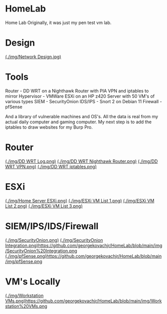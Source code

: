 # HomeLab
Home Lab
Originally, it was just my pen test vm lab. 



# Design

[(./img/Network Design.jpg)](https://github.com/georgekovachjr/HomeLab/blob/main/img/Network%20Design.png)

# Tools
Router - DD WRT on a Nighthawk Router with PIA VPN and iptables to mirror
Hypervisor - VMWare ESXi on an HP z420 Server with 50 VM's of various types
SIEM - SecurityOnion
IDS/IPS - Snort 2 on Debian 11
Firewall - pfSense


And a library of vulnerable machines and OS's. 
All the data is real from my actual daily computer and gaming computer. 
My next step is to add the iptables to draw websites for my Burp Pro. 


# Router
[(./img/DD WRT Log.png)](https://github.com/georgekovachjr/HomeLab/blob/main/img/DD%20WRT%20Log.png)
[(./img/DD WRT Nighthawk Router.png)](https://github.com/georgekovachjr/HomeLab/blob/main/img/DD%20WRT%20Nighthawk%20Router.png)
[(./img/DD WRT VPN.png)](https://github.com/georgekovachjr/HomeLab/blob/main/img/DD%20WRT%20VPN.png)
[(./img/DD WRT iptables.png)](https://github.com/georgekovachjr/HomeLab/blob/main/img/DD%20WRT%20iptables.png)


# ESXi
[(./img/Home Server ESXi.png)](https://github.com/georgekovachjr/HomeLab/blob/main/img/Home%20Server%20ESXi.png)
[(./img/ESXi VM List 1.png)](https://github.com/georgekovachjr/HomeLab/blob/main/img/ESXi%20VM%20List%201.png)
[(./img/ESXi VM List 2.png)](https://github.com/georgekovachjr/HomeLab/blob/main/img/ESXi%20VM%20List%202.png)
[(./img/ESXi VM List 3.png)](https://github.com/georgekovachjr/HomeLab/blob/main/img/ESXi%20VM%20List%203.png)

# SIEM/IPS/IDS/Firewall
[(./img/SecurityOnion.png)](https://github.com/georgekovachjr/HomeLab/blob/main/img/SecurityOnion.png)
[(./img/SecurityOnion Integration.png)](https://github.com/georgekovachjr/HomeLab/blob/main/img/SecurityOnion%20Integration.png)https://github.com/georgekovachjr/HomeLab/blob/main/img/SecurityOnion%20Integration.png
[(./img/pfSense.png)](https://github.com/georgekovachjr/HomeLab/blob/main/img/pfSense.png)https://github.com/georgekovachjr/HomeLab/blob/main/img/pfSense.png

# VM's Locally
[(./img/Workstation VMs.png)](https://github.com/georgekovachjr/HomeLab/blob/main/img/Workstation%20VMs.png)https://github.com/georgekovachjr/HomeLab/blob/main/img/Workstation%20VMs.png
